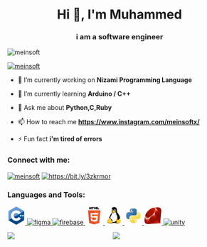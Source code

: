 <h1 align="center">Hi 👋, I'm Muhammed</h1>
<h3 align="center">i am a software engineer</h3>

<p align="left"> <img src="https://komarev.com/ghpvc/?username=meinsoft&label=Profile%20views&color=0e75b6&style=flat" alt="meinsoft" /> </p>

<p align="left"> <a href="https://github.com/ryo-ma/github-profile-trophy"><img src="https://github-profile-trophy.vercel.app/?username=meinsoft" alt="meinsoft" /></a> </p>

- 🔭 I’m currently working on **Nizami Programming Language**

- 🌱 I’m currently learning **Arduino / C++**

- 💬 Ask me about **Python,C,Ruby**

- 📫 How to reach me **https://www.instagram.com/meinsoftx/**

- ⚡ Fun fact **i'm tired of errors**

<h3 align="left">Connect with me:</h3>
<p align="left">
<a href="https://instagram.com/meinsoft" target="blank"><img align="center" src="https://raw.githubusercontent.com/rahuldkjain/github-profile-readme-generator/master/src/images/icons/Social/instagram.svg" alt="meinsoft" height="30" width="40" /></a>
<a href="https://www.youtube.com/channel/UCipDDJj1idVwX_wDXeFN6gQ" target="blank"><img align="center" src="https://raw.githubusercontent.com/rahuldkjain/github-profile-readme-generator/master/src/images/icons/Social/youtube.svg" alt="https://bit.ly/3zkrmor" height="30" width="40" /></a>
</p>

<h3 align="left">Languages and Tools:</h3>
<p align="left"> <a href="https://www.w3schools.com/cpp/" target="_blank" rel="noreferrer"> <img src="https://raw.githubusercontent.com/devicons/devicon/master/icons/cplusplus/cplusplus-original.svg" alt="cplusplus" width="40" height="40"/> </a> <a href="https://www.figma.com/" target="_blank" rel="noreferrer"> <img src="https://www.vectorlogo.zone/logos/figma/figma-icon.svg" alt="figma" width="40" height="40"/> </a> <a href="https://firebase.google.com/" target="_blank" rel="noreferrer"> <img src="https://www.vectorlogo.zone/logos/firebase/firebase-icon.svg" alt="firebase" width="40" height="40"/> </a> <a href="https://www.w3.org/html/" target="_blank" rel="noreferrer"> <img src="https://raw.githubusercontent.com/devicons/devicon/master/icons/html5/html5-original-wordmark.svg" alt="html5" width="40" height="40"/> </a> <a href="https://www.linux.org/" target="_blank" rel="noreferrer"> <img src="https://raw.githubusercontent.com/devicons/devicon/master/icons/linux/linux-original.svg" alt="linux" width="40" height="40"/> </a> <a href="https://www.python.org" target="_blank" rel="noreferrer"> <img src="https://raw.githubusercontent.com/devicons/devicon/master/icons/python/python-original.svg" alt="python" width="40" height="40"/> </a> <a href="https://www.ruby-lang.org/en/" target="_blank" rel="noreferrer"> <img src="https://raw.githubusercontent.com/devicons/devicon/master/icons/ruby/ruby-original.svg" alt="ruby" width="40" height="40"/> </a> <a href="https://unity.com/" target="_blank" rel="noreferrer"> <img src="https://www.vectorlogo.zone/logos/unity3d/unity3d-icon.svg" alt="unity" width="40" height="40"/> </a> </p>

<img align="left" width="47%" src="https://github-readme-stats.vercel.app/api?username=meinsoft&show_icons=true&theme=radical"/>
<img align="left" width="47%" src="https://github-readme-stats.vercel.app/api/top-langs/?username=meinsoft&layout=compact"/>
